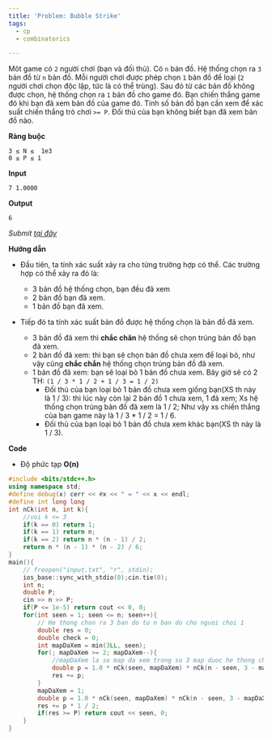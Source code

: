 ```yaml
---
title: 'Problem: Bubble Strike'
tags:
  - cp
  - combinatorics

---
```

Môt game có `2` người chơi (bạn và đối thủ). Có `n` bản đồ. Hệ thống chọn ra `3` bản đồ từ `n` bản đồ. Mỗi người chơi được phép chọn `1` bản đồ để loại (`2` người chơi chọn độc lập, tức là có thể trùng).
Sau đó từ các bản đồ không được chọn, hệ thống chọn ra `1` bản đồ cho game đó. Bạn chiến thắng game đó khi bạn đã xem bản đồ của game đó. 
Tính số bản đồ bạn cần xem để xác suất chiến thắng trò chơi `>= P`. Đối thủ của bạn không biết bạn đã xem bản đồ nào.

**Ràng buộc**

```
3 ≤ N ≤  1e3
0 ≤ P ≤ 1

```

**Input**

```
7 1.0000
```

**Output**

```
6
```

<!--more-->

*Submit [tại đây](https://codeforces.com/problemset/problem/1599/C)*

**Hướng dẫn** 
- Đầu tiên, ta tính xác suất xảy ra cho từng trường hợp có thể. Các trường hợp có thể xảy ra đó là:
  - 3 bản đồ hệ thống chọn, bạn đều đã xem
  - 2 bản đồ bạn đã xem.
  - 1 bản đồ bạn đã xem.

- Tiếp đó ta tính xác suất bản đồ được hệ thống chọn là bản đồ đã xem.
  - 3 bản đồ đã xem thì **chắc chăn** hệ thống sẽ chọn trúng bản đồ bạn đã xem.
  - 2 bản đồ đã xem: thì bạn sẽ chọn bản đồ chưa xem để loại bỏ, như vậy cũng **chắc chắn** hệ thống chọn trúng bản đồ đã xem.
  - 1 bản đồ đã xem: bạn sẽ loại bỏ 1 bản đồ chưa xem. Bây giờ sẽ có 2 TH: `(1 / 3 * 1 / 2 + 1 / 3 = 1 / 2)`
    - Đối thủ của bạn loại bỏ 1 bản đồ chưa xem giống bạn(XS th này là 1 / 3): thì lúc này còn lại 2 bản đồ 1 chưa xem, 1 đã xem; Xs hệ thống chọn trúng bản đồ đã xem là 1 / 2; Như vậy xs chiến thắng của bạn game này là 1 / 3 * 1 / 2 = 1 / 6.
    - Đối thủ của bạn loại bỏ 1 bản đồ chưa xem khác bạn(XS th này là 1 / 3).

**Code**

- Độ phức tạp **O(n)**

```cpp
#include <bits/stdc++.h>
using namespace std;
#define debug(x) cerr << #x << " = " << x << endl;
#define int long long
int nCk(int n, int k){
    //voi k <= 3
    if(k == 0) return 1;
    if(k == 1) return n;
    if(k == 2) return n * (n - 1) / 2;
    return n * (n - 1) * (n - 2) / 6;
}
main(){
    // freopen("input.txt", "r", stdin);
    ios_base::sync_with_stdio(0);cin.tie(0);
    int n;
    double P;
    cin >> n >> P;
    if(P <= 1e-5) return cout << 0, 0;
    for(int seen = 1; seen <= n; seen++){
        // He thong chon ra 3 ban do tu n ban do cho nguoi choi 1
        double res = 0;
        double check = 0;
        int mapDaXem = min(3LL, seen);
        for(; mapDaXem >= 2; mapDaXem--){
            //mapDaXem la so map da xem trong so 3 map duoc he thong chon ra
            double p = 1.0 * nCk(seen, mapDaXem) * nCk(n - seen, 3 - mapDaXem) / nCk(n, 3);
            res += p;
        }
        mapDaXem = 1;
        double p = 1.0 * nCk(seen, mapDaXem) * nCk(n - seen, 3 - mapDaXem) / nCk(n, 3);
        res += p * 1 / 2;
        if(res >= P) return cout << seen, 0;
    }
}
```
